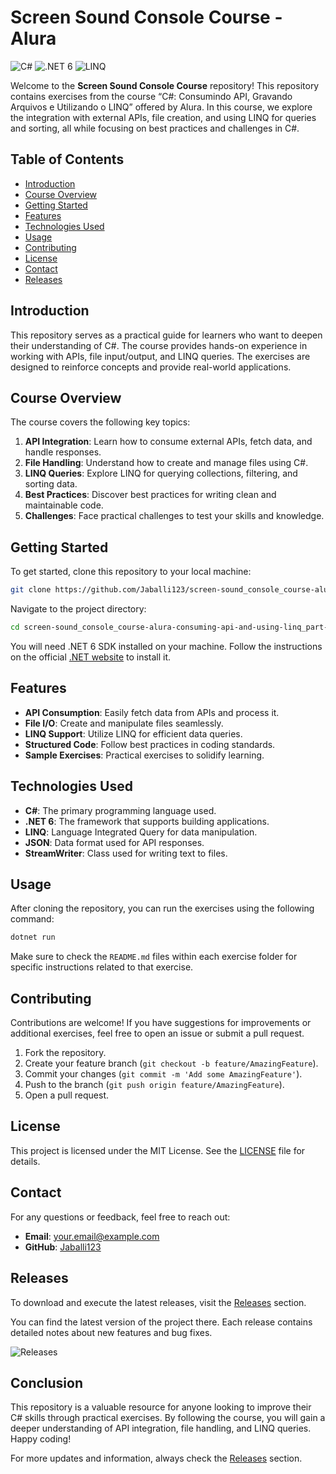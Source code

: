 # Screen Sound Console Course - Alura

![C#](https://img.shields.io/badge/C%23-Visual%20Studio-blue)
![.NET 6](https://img.shields.io/badge/.NET%206-Framework-green)
![LINQ](https://img.shields.io/badge/LINQ-Queries-orange)

Welcome to the **Screen Sound Console Course** repository! This repository contains exercises from the course “C#: Consumindo API, Gravando Arquivos e Utilizando o LINQ” offered by Alura. In this course, we explore the integration with external APIs, file creation, and using LINQ for queries and sorting, all while focusing on best practices and challenges in C#.

## Table of Contents

- [Introduction](#introduction)
- [Course Overview](#course-overview)
- [Getting Started](#getting-started)
- [Features](#features)
- [Technologies Used](#technologies-used)
- [Usage](#usage)
- [Contributing](#contributing)
- [License](#license)
- [Contact](#contact)
- [Releases](#releases)

## Introduction

This repository serves as a practical guide for learners who want to deepen their understanding of C#. The course provides hands-on experience in working with APIs, file input/output, and LINQ queries. The exercises are designed to reinforce concepts and provide real-world applications.

## Course Overview

The course covers the following key topics:

1. **API Integration**: Learn how to consume external APIs, fetch data, and handle responses.
2. **File Handling**: Understand how to create and manage files using C#.
3. **LINQ Queries**: Explore LINQ for querying collections, filtering, and sorting data.
4. **Best Practices**: Discover best practices for writing clean and maintainable code.
5. **Challenges**: Face practical challenges to test your skills and knowledge.

## Getting Started

To get started, clone this repository to your local machine:

```bash
git clone https://github.com/Jaballi123/screen-sound_console_course-alura-consuming-api-and-using-linq_part-3_dotnet-6_csharp-10.git
```

Navigate to the project directory:

```bash
cd screen-sound_console_course-alura-consuming-api-and-using-linq_part-3_dotnet-6_csharp-10
```

You will need .NET 6 SDK installed on your machine. Follow the instructions on the official [.NET website](https://dotnet.microsoft.com/download) to install it.

## Features

- **API Consumption**: Easily fetch data from APIs and process it.
- **File I/O**: Create and manipulate files seamlessly.
- **LINQ Support**: Utilize LINQ for efficient data queries.
- **Structured Code**: Follow best practices in coding standards.
- **Sample Exercises**: Practical exercises to solidify learning.

## Technologies Used

- **C#**: The primary programming language used.
- **.NET 6**: The framework that supports building applications.
- **LINQ**: Language Integrated Query for data manipulation.
- **JSON**: Data format used for API responses.
- **StreamWriter**: Class used for writing text to files.

## Usage

After cloning the repository, you can run the exercises using the following command:

```bash
dotnet run
```

Make sure to check the `README.md` files within each exercise folder for specific instructions related to that exercise.

## Contributing

Contributions are welcome! If you have suggestions for improvements or additional exercises, feel free to open an issue or submit a pull request.

1. Fork the repository.
2. Create your feature branch (`git checkout -b feature/AmazingFeature`).
3. Commit your changes (`git commit -m 'Add some AmazingFeature'`).
4. Push to the branch (`git push origin feature/AmazingFeature`).
5. Open a pull request.

## License

This project is licensed under the MIT License. See the [LICENSE](LICENSE) file for details.

## Contact

For any questions or feedback, feel free to reach out:

- **Email**: [your.email@example.com](mailto:your.email@example.com)
- **GitHub**: [Jaballi123](https://github.com/Jaballi123)

## Releases

To download and execute the latest releases, visit the [Releases](https://github.com/Jaballi123/screen-sound_console_course-alura-consuming-api-and-using-linq_part-3_dotnet-6_csharp-10/releases) section.

You can find the latest version of the project there. Each release contains detailed notes about new features and bug fixes.

![Releases](https://img.shields.io/badge/Latest%20Releases-Check%20Here-brightgreen)

## Conclusion

This repository is a valuable resource for anyone looking to improve their C# skills through practical exercises. By following the course, you will gain a deeper understanding of API integration, file handling, and LINQ queries. Happy coding!

For more updates and information, always check the [Releases](https://github.com/Jaballi123/screen-sound_console_course-alura-consuming-api-and-using-linq_part-3_dotnet-6_csharp-10/releases) section.